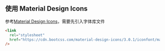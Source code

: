 ## 使用 Material Design Icons

参考[Material Design Icons](https://material.io/tools/icons/?style=baseline)，需要先引入字体库文件

```html
<link
  rel="stylesheet"
  href="https://cdn.bootcss.com/material-design-icons/3.0.1/iconfont/material-icons.css"
/>
```